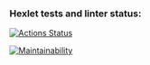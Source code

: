 ### Hexlet tests and linter status:

[![Actions Status](https://github.com/DiMazurenko/frontend-project-lvl1/workflows/hexlet-check/badge.svg)](https://github.com/DiMazurenko/frontend-project-lvl1/actions)

[![Maintainability](https://api.codeclimate.com/v1/badges/a99a88d28ad37a79dbf6/maintainability)](https://codeclimate.com/github/codeclimate/codeclimate/maintainability)
